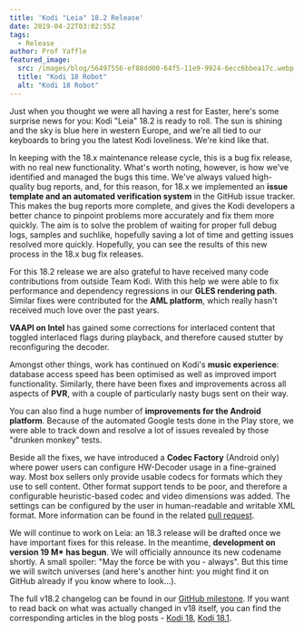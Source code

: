 ```yaml
---
title: 'Kodi "Leia" 18.2 Release'
date: 2019-04-22T03:02:55Z
tags:
  - Release
author: Prof Yaffle
featured_image:
  src: /images/blog/56497556-ef88dd00-64f5-11e9-9924-6ecc6bbea17c.webp
  title: "Kodi 18 Robot"
  alt: "Kodi 18 Robot"
---
```


Just when you thought we were all having a rest for Easter, here's some surprise news for you: Kodi "Leia" 18.2 is ready to roll. The sun is shining and the sky is blue here in western Europe, and we're all tied to our keyboards to bring you the latest Kodi loveliness. We're kind like that.

In keeping with the 18.x maintenance release cycle, this is a bug fix release, with no real new functionality. What's worth noting, however, is how we've identified and managed the bugs this time. We've always valued high-quality bug reports, and, for this reason, for 18.x we implemented an **issue template and an automated verification system** in the GitHub issue tracker. This makes the bug reports more complete, and gives the Kodi developers a better chance to pinpoint problems more accurately and fix them more quickly. The aim is to solve the problem of waiting for proper full debug logs, samples and suchlike, hopefully saving a lot of time and getting issues resolved more quickly. Hopefully, you can see the results of this new process in the 18.x bug fix releases.

For this 18.2 release we are also grateful to have received many code contributions from outside Team Kodi. With this help we were able to fix performance and dependency regressions in our **GLES rendering path**. Similar fixes were contributed for the **AML platform**, which really hasn't received much love over the past years.

**VAAPI on Intel** has gained some corrections for interlaced content that toggled interlaced flags during playback, and therefore caused stutter by reconfiguring the decoder.

Amongst other things, work has continued on Kodi's **music experience**: database access speed has been optimised as well as improved import functionality. Similarly, there have been fixes and improvements across all aspects of **PVR**, with a couple of particularly nasty bugs sent on their way.

You can also find a huge number of **improvements for the Android platform**. Because of the automated Google tests done in the Play store, we were able to track down and resolve a lot of issues revealed by those "drunken monkey" tests.

Beside all the fixes, we have introduced a **Codec Factory** (Android only) where power users can configure HW-Decoder usage in a fine-grained way. Most box sellers only provide usable codecs for formats which they use to sell content. Other format support tends to be poor, and therefore a configurable heuristic-based codec and video dimensions was added. The settings can be configured by the user in human-readable and writable XML format. More information can be found in the related [pull request](https://github.com/xbmc/xbmc/pull/15744).

We will continue to work on Leia: an 18.3 release will be drafted once we have important fixes for this release. In the meantime, **development on version 19 M\*** **has begun**. We will officially announce its new codename shortly. A small spoiler: "May the force be with you - always". But this time we will switch universes (and here's another hint: you might find it on GitHub already if you know where to look...).

The full v18.2 changelog can be found in our [GitHub milestone](https://github.com/xbmc/xbmc/compare/18.1-Leia...18.2-Leia). If you want to read back on what was actually changed in v18 itself, you can find the corresponding articles in the blog posts - [Kodi 18](https://kodi.tv/article/kodi-180), [Kodi 18.1](https://kodi.tv/article/kodi-v181-leia-rc1).
